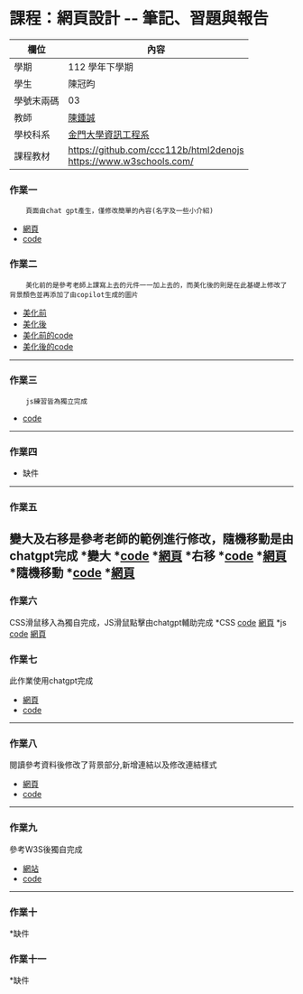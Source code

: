 # 課程：網頁設計 -- 筆記、習題與報告

欄位 | 內容
-----|--------
學期 | 112 學年下學期
學生 |  陳冠昀
學號末兩碼 | 03
教師 | [陳鍾誠](https://www.nqu.edu.tw/educsie/index.php?act=blog&code=list&ids=4)
學校科系 | [金門大學資訊工程系](https://www.nqu.edu.tw/educsie/index.php)
課程教材 | https://github.com/ccc112b/html2denojs <br/> https://www.w3schools.com/

### 作業一 
        頁面由chat gpt產生，僅修改簡單的內容(名字及一些小介紹)
* [網頁](https://hfkem.github.io/wp/%E8%87%AA%E6%88%91%E4%BB%8B%E7%B4%B9.html)
* [code](https://github.com/Hfkem/wp/blob/5b73d20a5e25178e9bbd6bf152ddeb5727bb679c/%E8%87%AA%E6%88%91%E4%BB%8B%E7%B4%B9.html)
### 作業二 
        美化前的是參考老師上課寫上去的元件一一加上去的，而美化後的則是在此基礎上修改了背景顏色並再添加了由copilot生成的圖片
* [美化前](https://hfkem.github.io/wp/html/0315.html)
* [美化後](https://hfkem.github.io/wp/html/0308.html)
* [美化前的code](https://github.com/Hfkem/wp/blob/master/html/0315.html)
* [美化後的code](https://github.com/Hfkem/wp/blob/master/html/0308.html)
---
### 作業三
        js練習皆為獨立完成
* [code](https://github.com/Hfkem/wp/tree/master/hw)
---
### 作業四
* 缺件
---
### 作業五
變大及右移是參考老師的範例進行修改，隨機移動是由chatgpt完成
*變大
*[code](https://github.com/Hfkem/wp/blob/master/html/dom1.html)
*[網頁](https://hfkem.github.io/wp/html/dom1.html)
*右移
*[code](https://github.com/Hfkem/wp/blob/master/html/dom2.html)
*[網頁](https://hfkem.github.io/wp/html/dom2.html)
*隨機移動
*[code](https://github.com/Hfkem/wp/blob/master/html/dom3.html)
*[網頁](https://hfkem.github.io/wp/html/dom3.html)
---
### 作業六
CSS滑鼠移入為獨自完成，JS滑鼠點擊由chatgpt輔助完成
*CSS
[code](https://github.com/Hfkem/wp/blob/master/html/0412.html)
[網頁](https://hfkem.github.io/wp/html/0412.html)
*js
[code](https://github.com/Hfkem/wp/blob/master/html/0412-2.html)
[網頁](https://hfkem.github.io/wp/html/0412-2.html)
### 作業七
此作業使用chatgpt完成
* [網頁](https://hfkem.github.io/wp/html/0419.html)
* [code](https://github.com/Hfkem/wp/blob/master/html/0419.html)
---
### 作業八
閱讀參考資料後修改了背景部分,新增連結以及修改連結樣式
* [網頁](https://hfkem.github.io/wp/html/0426.html)
* [code](https://github.com/Hfkem/wp/blob/master/html/0426.html)
---
### 作業九
參考W3S後獨自完成
* [網站](https://hfkem.github.io/wp/html/0531.html)
* [code](https://github.com/Hfkem/wp/blob/master/html/0531.html)
---
### 作業十
*缺件
### 作業十一
*缺件
